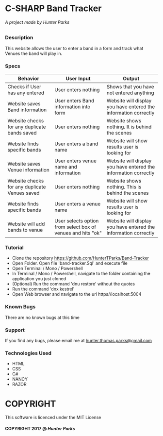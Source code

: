 # C-SHARP Band Tracker
###### A project made by *_Hunter Parks_*

### Description
This website allows the user to enter a band in a form and track what Venues the band will play in.

### Specs
| Behavior | User Input | Output |
| -------- | ---------- | ------ |
| Checks if User has any entered | User enters nothing | Shows that you have not entered anything |
| Website saves Band information | User enters Band information into form | Website will display you have entered the information correctly |
| Website checks for any duplicate bands saved | User enters nothing | Website shows nothing. It is behind the scenes |
| Website finds specific bands | User enters a band name | Website will show results user is looking for |
| Website saves Venue information | User enters venue name and information | Website will display you have entered the information correctly |
| Website checks for any duplicate Venues saved | User enters nothing | Website shows nothing. This is behind the scenes |
| Website finds specific bands | User enters a venue name | Website will show results user is looking for |
| Website will add bands to venue | User selects option from select box of venues and hits "ok" | Website will display you have entered the information correctly |

### Tutorial
* Clone the repository https://github.com/HunterTParks/Band-Tracker
* Open Folder. Open file 'band-tracker.Sql' and execute file
* Open Terminal / Mono / Powershell
* In Terminal / Mono / Powershell, navigate to the folder containing the application you just cloned
* (Optional) Run the command 'dnu restore' without the quotes
* Run the command 'dnx kestrel'
* Open Web browser and navigate to the url https//localhost:5004

### Known Bugs
There are no known bugs at this time

### Support
If you find any bugs, please email me at hunter.thomas.parks@gmail.com

### Technologies Used
* HTML
* CSS
* C#
* NANCY
* RAZOR

# COPYRIGHT
This software is licenced under the MIT License

#### COPYRIGHT 2017 @ *_Hunter Parks_*
